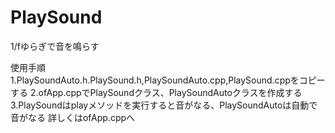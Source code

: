 # PlaySound
1/fゆらぎで音を鳴らす

使用手順
1.PlaySoundAuto.h.PlaySound.h,PlaySoundAuto.cpp,PlaySound.cppをコピーする
2.ofApp.cppでPlaySoundクラス、PlaySoundAutoクラスを作成する
3.PlaySoundはplayメソッドを実行すると音がなる、PlaySoundAutoは自動で音がなる
詳しくはofApp.cppへ
